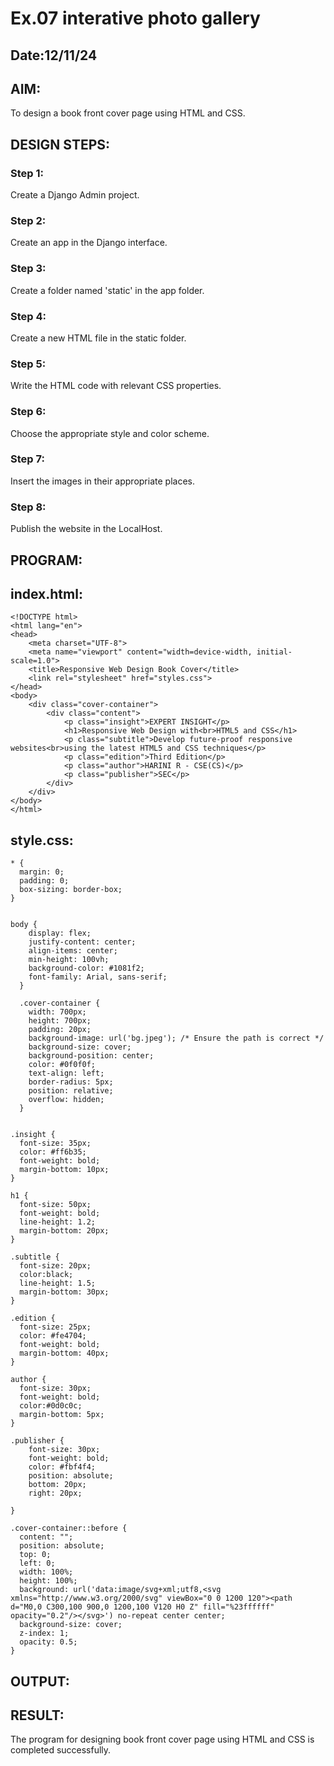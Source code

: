 # Ex.07 interative photo gallery
## Date:12/11/24

## AIM:
To design a book front cover page using HTML and CSS.

## DESIGN STEPS:

### Step 1:
Create a Django Admin project.

### Step 2:
Create an app in the Django interface.

### Step 3:
Create a folder named 'static' in the app folder.

### Step 4:
Create a new HTML file in the static folder.

### Step 5:
Write the HTML code with relevant CSS properties.

### Step 6:
Choose the appropriate style and color scheme.

### Step 7:
Insert the images in their appropriate places.

### Step 8:
Publish the website in the LocalHost.

## PROGRAM:

## index.html:
```
<!DOCTYPE html>
<html lang="en">
<head>
    <meta charset="UTF-8">
    <meta name="viewport" content="width=device-width, initial-scale=1.0">
    <title>Responsive Web Design Book Cover</title>
    <link rel="stylesheet" href="styles.css">
</head>
<body>
    <div class="cover-container">
        <div class="content">
            <p class="insight">EXPERT INSIGHT</p>
            <h1>Responsive Web Design with<br>HTML5 and CSS</h1>
            <p class="subtitle">Develop future-proof responsive websites<br>using the latest HTML5 and CSS techniques</p>
            <p class="edition">Third Edition</p>
            <p class="author">HARINI R - CSE(CS)</p>
            <p class="publisher">SEC</p>
        </div>
    </div>
</body>
</html>
```
## style.css:
```
* {
  margin: 0;
  padding: 0;
  box-sizing: border-box;
}


body {
    display: flex;
    justify-content: center;
    align-items: center;
    min-height: 100vh;
    background-color: #1081f2;
    font-family: Arial, sans-serif;
  }
  
  .cover-container {
    width: 700px;
    height: 700px;
    padding: 20px;
    background-image: url('bg.jpeg'); /* Ensure the path is correct */
    background-size: cover;
    background-position: center;
    color: #0f0f0f;
    text-align: left;
    border-radius: 5px;
    position: relative;
    overflow: hidden;
  }
  

.insight {
  font-size: 35px;
  color: #ff6b35;
  font-weight: bold;
  margin-bottom: 10px;
}

h1 {
  font-size: 50px;
  font-weight: bold;
  line-height: 1.2;
  margin-bottom: 20px;
}

.subtitle {
  font-size: 20px;
  color:black;
  line-height: 1.5;
  margin-bottom: 30px;
}

.edition {
  font-size: 25px;
  color: #fe4704;
  font-weight: bold;
  margin-bottom: 40px;
}

author {
  font-size: 30px;
  font-weight: bold;
  color:#0d0c0c;
  margin-bottom: 5px;
}

.publisher {
    font-size: 30px;
    font-weight: bold;
    color: #fbf4f4;
    position: absolute;
    bottom: 20px;
    right: 20px; 

}

.cover-container::before {
  content: "";
  position: absolute;
  top: 0;
  left: 0;
  width: 100%;
  height: 100%;
  background: url('data:image/svg+xml;utf8,<svg xmlns="http://www.w3.org/2000/svg" viewBox="0 0 1200 120"><path d="M0,0 C300,100 900,0 1200,100 V120 H0 Z" fill="%23ffffff" opacity="0.2"/></svg>') no-repeat center center;
  background-size: cover;
  z-index: 1;
  opacity: 0.5;
}
```


## OUTPUT:


## RESULT:
The program for designing book front cover page using HTML and CSS is completed successfully.
